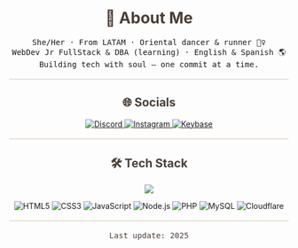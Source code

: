 <!-- Encabezado -->
<h1 align="center" style="color:#4B3F37;">🌿 About Me</h1>

<p align="center">
  <samp>
    She/Her · From LATAM · Oriental dancer & runner 🏃‍♀️<br/>
    WebDev Jr FullStack & DBA (learning) · English & Spanish 🌎<br/>
    Building tech with soul — one commit at a time.
  </samp>
</p>

<hr style="height:1px;border:none;background:#d7c6b3;margin:18px 0;"/>

<!-- Socials -->
<h2 align="center" style="color:#4B3F37;">🌐 Socials</h2>

<p align="center">
  <a href="https://discord.com/users/blackmagenuit" target="_blank">
    <img alt="Discord"
      src="https://img.shields.io/badge/Discord-4B3F37?style=flat-square&logo=discord&logoColor=FFFFFF&labelColor=ebd6d1&color=ebd6d1">
  </a>
  <a href="https://instagram.com/aeonsekhmet" target="_blank">
    <img alt="Instagram"
      src="https://img.shields.io/badge/Instagram-4B3F37?style=flat-square&logo=instagram&logoColor=FFFFFF&labelColor=d9b4ac&color=d9b4ac">
  </a>
  <a href="https://keybase.io/cabjazmin" target="_blank">
    <img alt="Keybase"
      src="https://img.shields.io/badge/Keybase-4B3F37?style=flat-square&logo=keybase&logoColor=FFFFFF&labelColor=d7c6b3&color=d7c6b3">
  </a>
</p>

<hr style="height:1px;border:none;background:#d7c6b3;margin:18px 0;"/>

<!-- Tech Stack -->
<h2 align="center" style="color:#4B3F37;">🛠️ Tech Stack</h2>

<p align="center">
  <img src="https://skillicons.dev/icons?i=html,css,js,nodejs,php,mysql,cloudflare,tailwind&theme=dark" />
</p>

<!-- Badges suaves -->
<p align="center">
  <img alt="HTML5"
    src="https://img.shields.io/badge/HTML5-4B3F37?style=flat-square&logo=html5&logoColor=FFFFFF&labelColor=ebd6d1&color=ebd6d1">
  <img alt="CSS3"
    src="https://img.shields.io/badge/CSS3-4B3F37?style=flat-square&logo=css3&logoColor=FFFFFF&labelColor=ebd6d1&color=ebd6d1">
  <img alt="JavaScript"
    src="https://img.shields.io/badge/JavaScript-4B3F37?style=flat-square&logo=javascript&logoColor=FFFFFF&labelColor=d7c6b3&color=d7c6b3">
  <img alt="Node.js"
    src="https://img.shields.io/badge/Node.js-4B3F37?style=flat-square&logo=nodedotjs&logoColor=FFFFFF&labelColor=d9b4ac&color=d9b4ac">
  <img alt="PHP"
    src="https://img.shields.io/badge/PHP-4B3F37?style=flat-square&logo=php&logoColor=FFFFFF&labelColor=ebd6d1&color=ebd6d1">
  <img alt="MySQL"
    src="https://img.shields.io/badge/MySQL-4B3F37?style=flat-square&logo=mysql&logoColor=FFFFFF&labelColor=d7c6b3&color=d7c6b3">
  <img alt="Cloudflare"
    src="https://img.shields.io/badge/Cloudflare-4B3F37?style=flat-square&logo=cloudflare&logoColor=FFFFFF&labelColor=d9b4ac&color=d9b4ac">
</p>

<hr style="height:1px;border:none;background:#d7c6b3;margin:18px 0;"/>

<p align="center">
  <samp style="color:#4B3F37;">Last update: 2025</samp>
</p>



